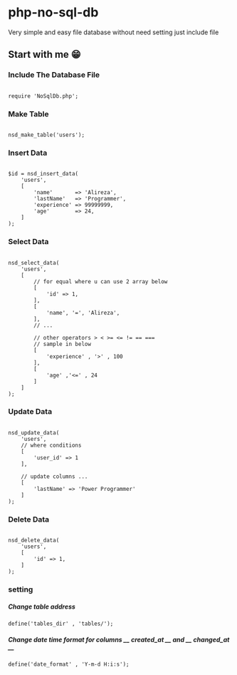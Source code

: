 # php-no-sql-db
Very simple and easy file database without need setting just include file


## Start with me 😁

### Include The Database File
```

require 'NoSqlDb.php';

```

### Make Table

```

nsd_make_table('users');

```
### Insert Data

```

$id = nsd_insert_data(
    'users',
    [
        'name'       => 'Alireza',
        'lastName'   => 'Programmer',
        'experience' => 99999999,
        'age'        => 24,
    ]
);

```

### Select Data

```

nsd_select_data(
    'users',
    [
        // for equal where u can use 2 array below
        [
            'id' => 1,
        ],
        [
            'name', '=', 'Alireza',
        ],
        // ...
        
        // other operators > < >= <= != == === 
        // sample in below
        [
            'experience' , '>' , 100
        ],
        [
            'age' ,'<=' , 24
        ]
    ]
);

```

### Update Data

```

nsd_update_data(
    'users',
    // where conditions 
    [
        'user_id' => 1
    ],
    
    // update columns ...
    [
        'lastName' => 'Power Programmer'
    ]
);

```

### Delete Data

```

nsd_delete_data(
    'users',
    [
        'id' => 1,
    ]
);

```

### setting

##### Change table address
```
define('tables_dir' , 'tables/');
```
##### Change date time format for columns __ created_at __ and __ changed_at __
```
define('date_format' , 'Y-m-d H:i:s');
```
